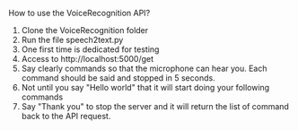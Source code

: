 How to use the VoiceRecognition API?

1. Clone the VoiceRecognition folder
2. Run the file speech2text.py
3. One first time is dedicated for testing
4. Access to http://localhost:5000/get
5. Say clearly commands so that the microphone can hear you. Each command should be said and stopped in 5 seconds.
6. Not until you say "Hello world" that it will start doing your following commands
7. Say "Thank you" to stop the server and it will return the list of command back to the API request.
